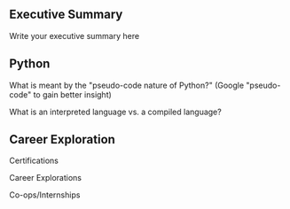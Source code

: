 
## Executive Summary
Write your executive summary here

## Python

What is meant by the "pseudo-code nature of Python?" (Google "pseudo-code" to gain better insight) 

What is an interpreted language vs. a compiled language? 

## Career Exploration

Certifications

Career Explorations

Co-ops/Internships

